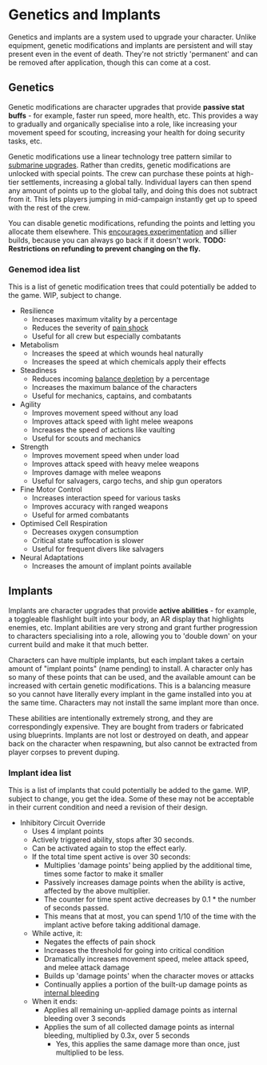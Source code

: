 # Genetics and Implants
Genetics and implants are a system used to upgrade your character. Unlike equipment, genetic modifications and implants are persistent and will stay present even in the event of death. They're not strictly 'permanent' and can be removed after application, though this can come at a cost.

## Genetics
Genetic modifications are character upgrades that provide **passive stat buffs** - for example, faster run speed, more health, etc. This provides a way to gradually and organically specialise into a role, like increasing your movement speed for scouting, increasing your health for doing security tasks, etc.

Genetic modifications use a linear technology tree pattern similar to [submarine upgrades][sub-upgrades]. Rather than credits, genetic modifications are unlocked with special points. The crew can purchase these points at high-tier settlements, increasing a global tally. Individual layers can then spend any amount of points up to the global tally, and doing this does not subtract from it. This lets players jumping in mid-campaign instantly get up to speed with the rest of the crew.

You can disable genetic modifications, refunding the points and letting you allocate them elsewhere. This [encourages experimentation][creativity-tenet] and sillier builds, because you can always go back if it doesn't work. **TODO: Restrictions on refunding to prevent changing on the fly.**

### Genemod idea list
This is a list of genetic modification trees that could potentially be added to the game. WIP, subject to change.

- Resilience
    - Increases maximum vitality by a percentage
    - Reduces the severity of [pain shock]
    - Useful for all crew but especially combatants
- Metabolism
    - Increases the speed at which wounds heal naturally
    - Increases the speed at which chemicals apply their effects
- Steadiness
    - Reduces incoming [balance depletion][balance] by a percentage
    - Increases the maximum balance of the characters
    - Useful for mechanics, captains, and combatants
- Agility
    - Improves movement speed without any load
    - Improves attack speed with light melee weapons
    - Increases the speed of actions like vaulting
    - Useful for scouts and mechanics
- Strength
    - Improves movement speed when under load
    - Improves attack speed with heavy melee weapons
    - Improves damage with melee weapons
    - Useful for salvagers, cargo techs, and ship gun operators
- Fine Motor Control
    - Increases interaction speed for various tasks
    - Improves accuracy with ranged weapons
    - Useful for armed combatants
- Optimised Cell Respiration
    - Decreases oxygen consumption
    - Critical state suffocation is slower
    - Useful for frequent divers like salvagers
- Neural Adaptations
    - Increases the amount of implant points available

## Implants
Implants are character upgrades that provide **active abilities** - for example, a toggleable flashlight built into your body, an AR display that highlights enemies, etc. Implant abilities are very strong and grant further progression to characters specialising into a role, allowing you to 'double down' on your current build and make it that much better.

Characters can have multiple implants, but each implant takes a certain amount of "implant points" (name pending) to install. A character only has so many of these points that can be used, and the available amount can be increased with certain genetic modifications. This is a balancing measure so you cannot have literally every implant in the game installed into you at the same time. Characters may not install the same implant more than once.

These abilities are intentionally extremely strong, and they are correspondingly expensive. They are bought from traders or fabricated using blueprints. Implants are not lost or destroyed on death, and appear back on the character when respawning, but also cannot be extracted from player corpses to prevent duping.

### Implant idea list
This is a list of implants that could potentially be added to the game. WIP, subject to change, you get the idea. Some of these may not be acceptable in their current condition and need a revision of their design.

- Inhibitory Circuit Override
    - Uses 4 implant points
    - Actively triggered ability, stops after 30 seconds.
    - Can be activated again to stop the effect early.
    - If the total time spent active is over 30 seconds:
        - Multiplies 'damage points' being applied by the additional time, times some factor to make it smaller
        - Passively increases damage points when the ability is active, affected by the above multiplier.
        - The counter for time spent active decreases by 0.1 * the number of seconds passed.
        - This means that at most, you can spend 1/10 of the time with the implant active before taking additional damage.
    - While active, it:
        - Negates the effects of pain shock
        - Increases the threshold for going into critical condition
        - Dramatically increases movement speed, melee attack speed, and melee attack damage
        - Builds up 'damage points' when the character moves or attacks
        - Continually applies a portion of the built-up damage points as [internal bleeding]
    - When it ends:
        - Applies all remaining un-applied damage points as internal bleeding over 3 seconds
        - Applies the sum of all collected damage points as internal bleeding, multiplied by 0.3x, over 5 seconds
            - Yes, this applies the same damage more than once, just multiplied to be less.

<!-- Links used in the page -->
[balance]: ./stunning.md#balance
[creativity-tenet]: ../design/tenets/creativity.md
[respawn-time]: ./respawning.md#respawn-time
[sub-upgrades]: ../submarine/upgrades.md
[pain shock]: ./statuses.md#pain-shock
[internal bleeding]: ./statuses.md#internal-bleeding
